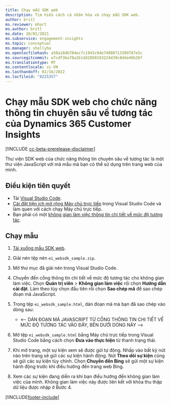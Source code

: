 ```yaml
---
title: Chạy mẫu SDK web
description: Tìm hiểu cách cá nhân hóa và chạy mẫu SDK web.
author: britl
ms.reviewer: mhart
ms.author: britl
ms.date: 10/01/2021
ms.subservice: engagement-insights
ms.topic: conceptual
ms.manager: shellyha
ms.openlocfilehash: a50a10db784ec7c1943c94e74000713309787e5c
ms.sourcegitcommit: e7cdf36a78a2b1dd2850183224d39c8dde46b26f
ms.translationtype: MT
ms.contentlocale: vi-VN
ms.lasthandoff: 02/16/2022
ms.locfileid: "8225357"
---
```

# <a name="run-the-web-sdk-sample-for-dynamics-365-customer-insights-engagement-insights-capability"></a>Chạy mẫu SDK web cho chức năng thông tin chuyên sâu về tương tác của Dynamics 365 Customer Insights

[!INCLUDE [cc-beta-prerelease-disclaimer](includes/cc-beta-prerelease-disclaimer.md)]

Thư viện SDK web của chức năng thông tin chuyên sâu về tương tác là một thư viện JavaScript với mã mẫu mà bạn có thể sử dụng trên trang web của mình.

## <a name="prerequisites"></a>Điều kiện tiên quyết

- Tải [Visual Studio Code](https://code.visualstudio.com/).
- [Cài đặt tiện ích mở rộng Máy chủ trực tiếp](https://marketplace.visualstudio.com/items?itemName=ritwickdey.LiveServer) trong Visual Studio Code và làm quen với cách chạy Máy chủ trực tiếp.
- Bạn phải có một [không gian làm việc thông tin chi tiết về mức độ tương tác](create-workspace.md).

## <a name="run-sample"></a>Chạy mẫu

1. [Tải xuống mẫu SDK web](https://download.pi.dynamics.com/sdk/EngagementInsightsSamples/ei_websdk_sample.zip).

1. Giải nén tệp nén `ei_websdk_sample.zip`.

1. Mở thư mục đã giải nén trong Visual Studio Code.

1. Chuyển đến cổng thông tin chi tiết về mức độ tương tác cho không gian làm việc. Chọn **Quản trị viên** > **Không gian làm việc** rồi chọn **Hướng dẫn cài đặt**. Làm theo tùy chọn đầu tiên rồi chọn **Sao chép mã** để sao chép đoạn mã JavaScript.

1. Trong tệp `ei_websdk_sample.html`, dán đoạn mã mà bạn đã sao chép vào dòng sau:

   - <-- DÁN ĐOẠN MÃ JAVASCRIPT TỪ CỔNG THÔNG TIN CHI TIẾT VỀ MỨC ĐỘ TƯƠNG TÁC VÀO ĐÂY, BÊN DƯỚI DÒNG NÀY -->

1. Mở tệp `ei_websdk_sample.html` bằng Máy chủ trực tiếp trong Visual Studio Code bằng cách chọn **Đưa vào thực hiện** từ thanh trạng thái.

1. Khi mở trang, một sự kiện xem sẽ được gửi tự động. Nhấp vào bất kỳ nút nào trên trang sẽ gửi các sự kiện hành động. Nút **Theo dõi sự kiện** cũng sẽ gửi các sự kiện tùy chỉnh. Chọn **Chuyển đến Bing** sẽ gửi một sự kiện hành động trước khi điều hướng đến trang web Bing.

1. Xem các sự kiện đang diễn ra khi bạn điều hướng đến không gian làm việc của mình. Không gian làm việc này được liên kết với khóa thu thập dữ liệu được nhập ở Bước 4.


[!INCLUDE[footer-include](../includes/footer-banner.md)]
